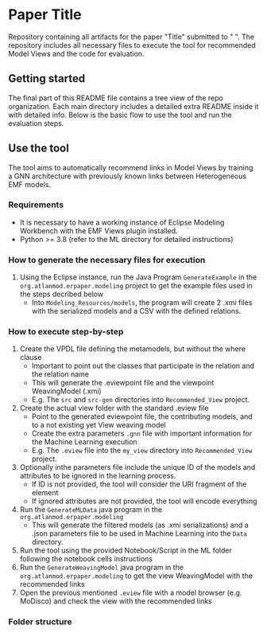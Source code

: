 # Paper Title

Repository containing all artifacts for the paper "Title" submitted to " ". The repository includes all necessary files to execute the tool for recommended Model Views and the code for evaluation.

## Getting started

The final part of this README file contains a tree view of the repo organization. Each main directory includes a detailed extra README inside it with detailed info. Below is the basic flow to use the tool and run the evaluation steps.

## Use the tool

The tool aims to automatically recommend links in Model Views by training a GNN architecture with previously known links between Heterogeneous EMF models.

### Requirements

- It is necessary to have a working instance of Eclipse Modeling Workbench with the EMF Views plugin installed.
- Python >= 3.8 (refer to the ML directory for detailed instructions)

### How to generate the necessary files for execution

1. Using the Eclipse instance, run the Java Program `GenerateExample` in the `org.atlanmod.erpaper.modeling` project to get the example files used in the steps decribed below
    - Into `Modeling_Resources/models`, the program will create 2 .xmi files with the serialized models and a CSV with the defined relations.
 
### How to execute step-by-step

1. Create the VPDL file defining the metamodels, but without the where clause
    - Important to point out the classes that participate in the relation and the relation name
    - This will generate the .eviewpoint file and the viewpoint WeavingModel (.xmi)
    - E.g. The `src` and `src-gen` directories into `Recommended_View` project.
2. Create the actual view folder with the standard .eview file
    - Point to the generated eviewpoint file, the contributing models, and to a not existing yet View weaving model
    - Create the extra  parameters `.gnn` file with important information for the Machine Learning execution
    - E.g. The `.eview` file into the `my_view` directory into `Recommended_View` project.
3. Optionally inthe parameters file include the unique ID of the models and attributes to be ignored in the learning process.
    - If ID is not provided, the tool will consider the URI fragment of the element
    - If ignored attributes are not provided, the tool will encode everything
4. Run the `GenerateMLData` java program in the `org.atlanmod.erpaper.modeling`
    - This will generate the filtered models (as .xmi serializations) and a .json parameters file to be used in Machine Learning into the `Data` directory.
5. Run the tool using the provided Notebook/Script in the ML folder following the notebook cells instructions
6. Run the `GenerateWeavingModel` java program in the `org.atlanmod.erpaper.modeling` to get the view WeavingModel with the recommended links
7. Open the previous mentioned `.eview` file with a model browser (e.g. MoDisco) and check the view with the recommended links

### Folder structure
